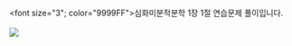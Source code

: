 <br><font size="3"; color="9999FF">심화미분적분학 1장 1절 연습문제 풀이입니다. </font><br><br>
<img src = "{{site.baseurl}}/assets/images/1jang1jull1.png">
